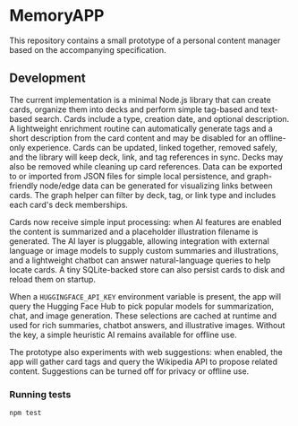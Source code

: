 # MemoryAPP

This repository contains a small prototype of a personal content manager based on the accompanying specification.

## Development

The current implementation is a minimal Node.js library that can create cards, organize them into decks and perform simple tag-based and text-based search. Cards include a type, creation date, and optional description. A lightweight enrichment routine can automatically generate tags and a short description from the card content and may be disabled for an offline-only experience. Cards can be updated, linked together, removed safely, and the library will keep deck, link, and tag references in sync. Decks may also be removed while cleaning up card references. Data can be exported to or imported from JSON files for simple local persistence, and graph-friendly node/edge data can be generated for visualizing links between cards.
The graph helper can filter by deck, tag, or link type and includes each card's deck memberships.

Cards now receive simple input processing: when AI features are enabled the content is summarized and a placeholder illustration filename is generated. The AI layer is pluggable, allowing integration with external language or image models to supply custom summaries and illustrations, and a lightweight chatbot can answer natural-language queries to help locate cards. A tiny SQLite-backed store can also persist cards to disk and reload them on startup.

When a `HUGGINGFACE_API_KEY` environment variable is present, the app will query the Hugging Face Hub to pick popular models for summarization, chat, and image generation. These selections are cached at runtime and used for rich summaries, chatbot answers, and illustrative images. Without the key, a simple heuristic AI remains available for offline use.

The prototype also experiments with web suggestions: when enabled, the app will gather card tags and query the Wikipedia API to propose related content. Suggestions can be turned off for privacy or offline use.

### Running tests

```
npm test
```
